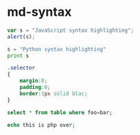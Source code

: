 # md-syntax

```javascript
var s = "JavaScript syntax highlighting";
alert(s);
```
 
```python
s = "Python syntax highlighting"
print s
```

```css
.selector
{
    margin:0;
    padding:0;
    border:1px solid blac;
}
```
```sql
select * from table where foo=bar;

```
```PHP
echo this is php over;

```



